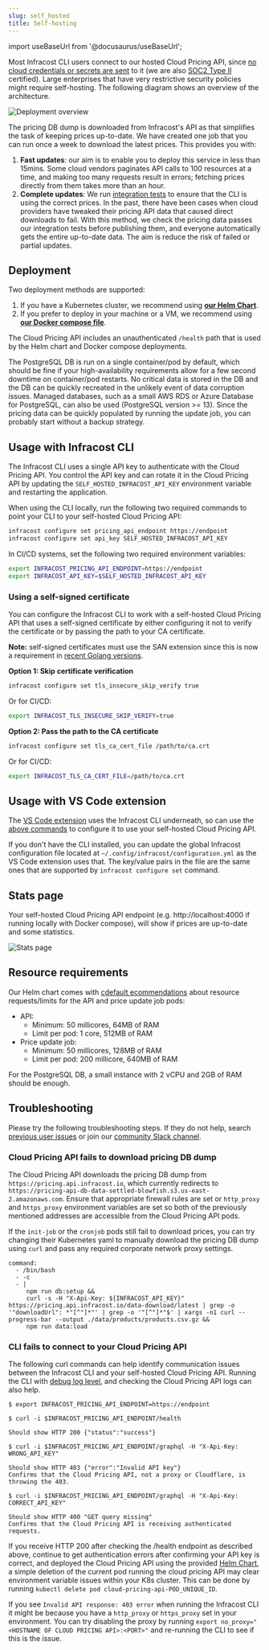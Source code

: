 ```yaml
---
slug: self_hosted
title: Self-hosting
---
```


import useBaseUrl from '@docusaurus/useBaseUrl';

Most Infracost CLI users connect to our hosted Cloud Pricing API, since [no cloud credentials or secrets are sent](/docs/faq/#what-data-is-sent-to-the-cloud-pricing-api) to it (we are also [SOC2 Type II](/security/) certified). Large enterprises that have very restrictive security policies might require self-hosting. The following diagram shows an overview of the architecture.

![Deployment overview](/img/docs/cloud_pricing_api/deployment_overview.png "Deployment overview")

The pricing DB dump is downloaded from Infracost's API as that simplifies the task of keeping prices up-to-date. We have created one job that you can run once a week to download the latest prices. This provides you with:
1. **Fast updates**: our aim is to enable you to deploy this service in less than 15mins. Some cloud vendors paginates API calls to 100 resources at a time, and making too many requests result in errors; fetching prices directly from them takes more than an hour.
2. **Complete updates**: We run [integration tests](https://github.com/infracost/infracost/actions) to ensure that the CLI is using the correct prices. In the past, there have been cases when cloud providers have tweaked their pricing API data that caused direct downloads to fail. With this method, we check the pricing data passes our integration tests before publishing them, and everyone automatically gets the entire up-to-date data. The aim is reduce the risk of failed or partial updates.

## Deployment

Two deployment methods are supported:
1. If you have a Kubernetes cluster, we recommend using **[our Helm Chart](https://github.com/infracost/helm-charts/tree/master/charts/cloud-pricing-api)**.
2. If you prefer to deploy in your machine or a VM, we recommend using [**our Docker compose file**](https://github.com/infracost/cloud-pricing-api#docker-compose).

The Cloud Pricing API includes an unauthenticated `/health` path that is used by the Helm chart and Docker compose deployments.

The PostgreSQL DB is run on a single container/pod by default, which should be fine if your high-availability requirements allow for a few second downtime on container/pod restarts. No critical data is stored in the DB and the DB can be quickly recreated in the unlikely event of data corruption issues. Managed databases, such as a small AWS RDS or Azure Database for PostgreSQL, can also be used (PostgreSQL version >= 13). Since the pricing data can be quickly populated by running the update job, you can probably start without a backup strategy.

## Usage with Infracost CLI

The Infracost CLI uses a single API key to authenticate with the Cloud Pricing API. You control the API key and can rotate it in the Cloud Pricing API by updating the `SELF_HOSTED_INFRACOST_API_KEY` environment variable and restarting the application.

When using the CLI locally, run the following two required commands to point your CLI to your self-hosted Cloud Pricing API:
```sh
infracost configure set pricing_api_endpoint https://endpoint
infracost configure set api_key SELF_HOSTED_INFRACOST_API_KEY
```

In CI/CD systems, set the following two required environment variables:
```sh
export INFRACOST_PRICING_API_ENDPOINT=https://endpoint
export INFRACOST_API_KEY=$SELF_HOSTED_INFRACOST_API_KEY
```

### Using a self-signed certificate

You can configure the Infracost CLI to work with a self-hosted Cloud Pricing API that uses a self-signed certificate by either configuring it not to verify the certificate or by passing the path to your CA certificate.

**Note:** self-signed certificates must use the SAN extension since this is now a requirement in [recent Golang versions](https://go.dev/doc/go1.15#commonname).

**Option 1: Skip certificate verification**
```sh
infracost configure set tls_insecure_skip_verify true
```

Or for CI/CD:
```sh
export INFRACOST_TLS_INSECURE_SKIP_VERIFY=true
```

**Option 2: Pass the path to the CA certificate**
```sh
infracost configure set tls_ca_cert_file /path/to/ca.crt
```

Or for CI/CD:
```sh
export INFRACOST_TLS_CA_CERT_FILE=/path/to/ca.crt
```

## Usage with VS Code extension

The [VS Code extension](https://marketplace.visualstudio.com/items?itemName=Infracost.infracost) uses the Infracost CLI underneath, so can use the [above commands](#usage-with-infracost-cli) to configure it to use your self-hosted Cloud Pricing API.

If you don't have the CLI installed, you can update the global Infracost configuration file located at `~/.config/infracost/configuration.yml` as the VS Code extension uses that. The key/value pairs in the file are the same ones that are supported by `infracost configure set` command.

## Stats page

Your self-hosted Cloud Pricing API endpoint (e.g. http://localhost:4000 if running locally with Docker compose), will show if prices are up-to-date and some statistics.

![Stats page](/img/docs/cloud_pricing_api/stats_page.png "Stats page")

## Resource requirements

Our Helm chart comes with [cdefault ecommendations](https://github.com/infracost/helm-charts/blob/master/charts/cloud-pricing-api/values.yaml) about resource requests/limits for the API and price update job pods:
- API:
  - Minimum: 50 millicores, 64MB of RAM
  - Limit per pod: 1 core, 512MB of RAM
- Price update job:
  - Minimum: 50 millicores, 128MB of RAM
  - Limit per pod: 200 millicore, 640MB of RAM

For the PostgreSQL DB, a small instance with 2 vCPU and 2GB of RAM should be enough.

## Troubleshooting

Please try the following troubleshooting steps. If they do not help, search [previous user issues](https://community-chat.infracost.io/) or join our [community Slack channel](https://www.infracost.io/community-chat).

### Cloud Pricing API fails to download pricing DB dump

The Cloud Pricing API downloads the pricing DB dump from `https://pricing.api.infracost.io`, which currently redirects to `https://pricing-api-db-data-settled-blowfish.s3.us-east-2.amazonaws.com`. Ensure that appropriate firewall rules are set or `http_proxy` and `https_proxy` environment variables are set so both of the previously mentioned addresses are accessible from the Cloud Pricing API pods.

If the `init-job` or the `cronjob` pods still fail to download prices, you can try changing their Kubernetes yaml to manually download the pricing DB dump using `curl` and pass any required corporate network proxy settings.
```
command: 
  - /bin/bash
  - -c 
  - | 
     npm run db:setup && 
     curl -s -H "X-Api-Key: ${INFRACOST_API_KEY}" https://pricing.api.infracost.io/data-download/latest | grep -o '"downloadUrl": *"[^"]*"' | grep -o '"[^"]*"$' | xargs -n1 curl --progress-bar --output ./data/products/products.csv.gz &&
     npm run data:load
```

### CLI fails to connect to your Cloud Pricing API

The following curl commands can help identify communication issues between the Infracost CLI and your self-hosted Cloud Pricing API. Running the CLI with [debug log level](/docs/features/environment_variables/#infracost_log_level), and checking the Cloud Pricing API logs can also help.

```shell
$ export INFRACOST_PRICING_API_ENDPOINT=https://endpoint

$ curl -i $INFRACOST_PRICING_API_ENDPOINT/health

Should show HTTP 200 {"status":"success"}

$ curl -i $INFRACOST_PRICING_API_ENDPOINT/graphql -H "X-Api-Key: WRONG_API_KEY"

Should show HTTP 403 {"error":"Invalid API key"}
Confirms that the Cloud Pricing API, not a proxy or Cloudflare, is throwing the 403.

$ curl -i $INFRACOST_PRICING_API_ENDPOINT/graphql -H "X-Api-Key: CORRECT_API_KEY"

Should show HTTP 400 "GET query missing"
Confirms that the Cloud Pricing API is receiving authenticated requests.
```

If you receive HTTP 200 after checking the /health endpoint as described above, continue to get authentication errors after confirming your API key is correct, and deployed the Cloud Pricing API using the provided [Helm Chart](https://github.com/infracost/helm-charts), a simple deletion of the current pod running the cloud pricing API may clear environment variable issues within your K8s cluster. This can be done by running `kubectl delete pod cloud-pricing-api-POD_UNIQUE_ID`.

If you see `Invalid API response: 403 error` when running the Infracost CLI it might be because you have a `http_proxy` or `https_proxy` set in your environment. You can try disabling the proxy by running `export no_proxy="<HOSTNAME OF CLOUD PRICING API>:<PORT>"` and re-running the CLI to see if this is the issue.
